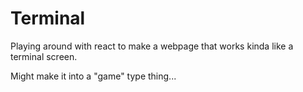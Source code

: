 # Terminal

Playing around with react to make a webpage that works kinda like a terminal screen.

Might make it into a "game" type thing...
